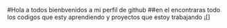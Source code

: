 #Hola a todos bienbvenidos a mi perfil de github
##en el encontraras todo los codigos que esty aprendiendo y proyectos que estoy trabajando
¡[]
